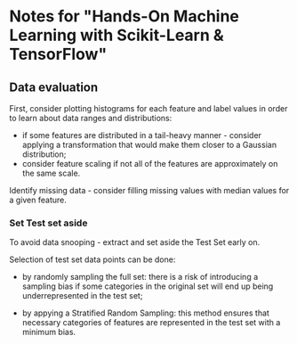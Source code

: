 # Notes for "Hands-On Machine Learning with Scikit-Learn &amp; TensorFlow"

## Data evaluation

First, consider plotting histograms for each feature and label values in order to learn about data ranges and distributions:

  * if some features are distributed in a tail-heavy manner - consider applying a transformation that would make them closer to a Gaussian distribution;
  * consider feature scaling if not all of the features are approximately on the same scale.

Identify missing data - consider filling missing values with median values for a given feature.

### Set Test set aside

To avoid data snooping - extract and set aside the Test Set early on.

Selection of test set data points can be done:

  * by randomly sampling the full set: there is a risk of introducing a sampling bias if some categories in the original set will end up being underrepresented in the test set;

  * by appying a Stratified Random Sampling: this method ensures that necessary categories of features are represented in the test set with a minimum bias.
